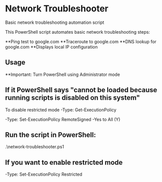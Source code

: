 # Network Troubleshooter
Basic network troubleshooting automation script

This PowerShell script automates basic network troubleshooting steps:

**Ping test to google.com
**Traceroute to google.com
**DNS lookup for google.com
**Displays local IP configuration

## Usage
**Important: Turn PowerShell using Administrator mode

## If it PowerShell says "cannot be loaded because running scripts is disabled on this system"

To disable restricted mode
-Type: Get-ExecutionPolicy


-Type: Set-ExecutionPolicy RemoteSigned
-Yes to All (Y)

## Run the script in PowerShell:

.\network-troubleshooter.ps1

## If you want to enable restricted mode
-Type: Set-ExecutionPolicy Restricted
